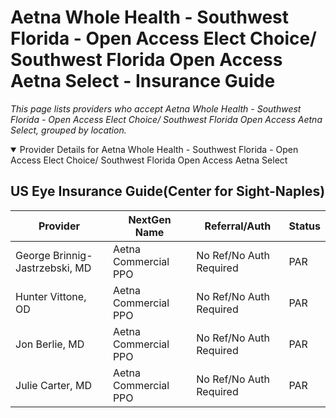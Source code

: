 # Aetna Whole Health -  Southwest Florida - Open Access Elect Choice/ Southwest Florida Open Access Aetna Select - Insurance Guide

*This page lists providers who accept Aetna Whole Health -  Southwest Florida - Open Access Elect Choice/ Southwest Florida Open Access Aetna Select, grouped by location.*

<details open><summary>Provider Details for Aetna Whole Health -  Southwest Florida - Open Access Elect Choice/ Southwest Florida Open Access Aetna Select</summary>

## US Eye Insurance Guide(Center for Sight-Naples)

| Provider | NextGen Name | Referral/Auth | Status |
|----------|-------------|--------------|--------|
| George Brinnig-Jastrzebski, MD | Aetna Commercial PPO | No Ref/No Auth Required | PAR |
| Hunter Vittone, OD | Aetna Commercial PPO | No Ref/No Auth Required | PAR |
| Jon Berlie, MD | Aetna Commercial PPO | No Ref/No Auth Required | PAR |
| Julie Carter, MD | Aetna Commercial PPO | No Ref/No Auth Required | PAR |

</details>

